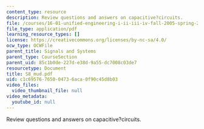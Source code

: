 ```yaml
---
content_type: resource
description: Review questions and answers on capacitive?circuits.
file: /courses/16-01-unified-engineering-i-ii-iii-iv-fall-2005-spring-2006/c1c69576765004736aca0f90c45d8b03_S8_mud.pdf
file_type: application/pdf
learning_resource_types: []
license: https://creativecommons.org/licenses/by-nc-sa/4.0/
ocw_type: OCWFile
parent_title: Signals and Systems
parent_type: CourseSection
parent_uid: 85c1b0de-227d-e38d-9a55-dc7008c03de7
resourcetype: Document
title: S8_mud.pdf
uid: c1c69576-7650-0473-6aca-0f90c45d8b03
video_files:
  video_thumbnail_file: null
video_metadata:
  youtube_id: null
---
```

Review questions and answers on capacitive?circuits.